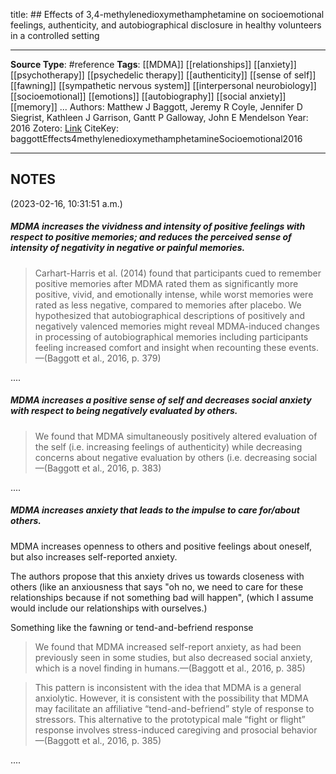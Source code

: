 title: ## Effects of 3,4-methylenedioxymethamphetamine on socioemotional feelings, authenticity, and autobiographical disclosure in healthy volunteers in a controlled setting
****
**Source Type**: #reference 
**Tags**: [[MDMA]] [[relationships]] [[anxiety]] [[psychotherapy]] [[psychedelic therapy]] [[authenticity]] [[sense of self]] [[fawning]] [[sympathetic nervous system]] [[interpersonal neurobiology]] [[socioemotional]] [[emotions]] [[autobiography]] [[social anxiety]] [[memory]]
...
Authors: Matthew J Baggott, Jeremy R Coyle, Jennifer D Siegrist, Kathleen J Garrison, Gantt P Galloway, John E Mendelson
Year: 2016
Zotero: [Link](zotero://select/items/@baggottEffects4methylenedioxymethamphetamineSocioemotional2016)
CiteKey: baggottEffects4methylenedioxymethamphetamineSocioemotional2016 
*****

## NOTES
(2023-02-16, 10:31:51 a.m.)

##### MDMA increases the vividness and intensity of positive feelings with respect to positive memories; and reduces the perceived sense of intensity of negativity in negative or painful memories.

> Carhart-Harris et al. (2014) found that participants cued to remember positive memories after MDMA rated them as significantly more positive, vivid, and emotionally intense, while worst memories were rated as less negative, compared to memories after placebo. We hypothesized that autobiographical descriptions of positively and negatively valenced memories might reveal MDMA-induced changes in processing of autobiographical memories including participants feeling increased comfort and insight when recounting these events.—(Baggott et al., 2016, p. 379)


....  

##### MDMA increases a positive sense of self and decreases social anxiety with respect to being negatively evaluated by others.

> We found that MDMA simultaneously positively altered evaluation of the self (i.e. increasing feelings of authenticity) while decreasing concerns about negative evaluation by others (i.e. decreasing social—(Baggott et al., 2016, p. 383)

  
....  
##### MDMA increases anxiety that leads to the impulse to care for/about others.  
  
MDMA increases openness to others and positive feelings about oneself, but also increases self-reported anxiety.  
  
The authors propose that this anxiety drives us towards closeness with others (like an anxiousness that says "oh no, we need to care for these relationships because if not something bad will happen", (which I assume would include our relationships with ourselves.)  
  
Something like the fawning or tend-and-befriend response


> We found that MDMA increased self-report anxiety, as had been previously seen in some studies, but also decreased social anxiety, which is a novel finding in humans.—(Baggott et al., 2016, p. 385)

> This pattern is inconsistent with the idea that MDMA is a general anxiolytic. However, it is consistent with the possibility that MDMA may facilitate an affiliative “tend-and-befriend” style of response to stressors. This alternative to the prototypical male “fight or flight” response involves stress-induced caregiving and prosocial behavior—(Baggott et al., 2016, p. 385)

  
....